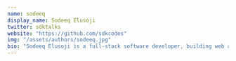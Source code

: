 ```yaml
---
name: sodeeq
display_name: Sodeeq Elusoji
twitter: sdktalks
website: "https://github.com/sdkcodes"
img: "/assets/authors/sodeeq.jpg"
bio: "Sodeeq Elusoji is a full-stack software developer, building web applications and writing technical content."
---
```

